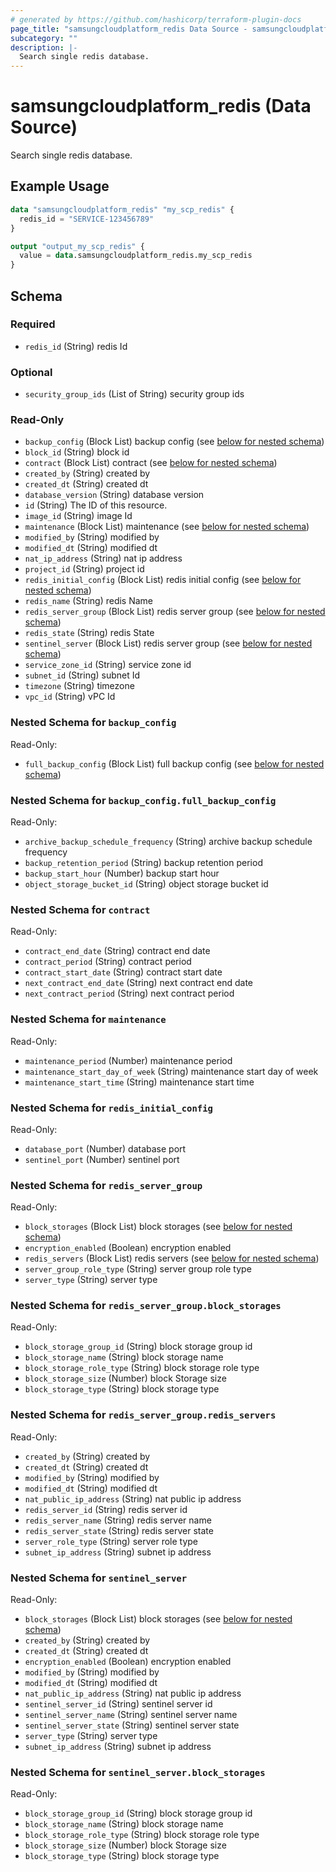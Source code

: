 ```yaml
---
# generated by https://github.com/hashicorp/terraform-plugin-docs
page_title: "samsungcloudplatform_redis Data Source - samsungcloudplatform"
subcategory: ""
description: |-
  Search single redis database.
---
```


# samsungcloudplatform_redis (Data Source)

Search single redis database.

## Example Usage

```terraform
data "samsungcloudplatform_redis" "my_scp_redis" {
  redis_id = "SERVICE-123456789"
}

output "output_my_scp_redis" {
  value = data.samsungcloudplatform_redis.my_scp_redis
}
```

<!-- schema generated by tfplugindocs -->
## Schema

### Required

- `redis_id` (String) redis  Id

### Optional

- `security_group_ids` (List of String) security group ids

### Read-Only

- `backup_config` (Block List) backup config (see [below for nested schema](#nestedblock--backup_config))
- `block_id` (String) block id
- `contract` (Block List) contract (see [below for nested schema](#nestedblock--contract))
- `created_by` (String) created by
- `created_dt` (String) created dt
- `database_version` (String) database version
- `id` (String) The ID of this resource.
- `image_id` (String) image Id
- `maintenance` (Block List) maintenance (see [below for nested schema](#nestedblock--maintenance))
- `modified_by` (String) modified by
- `modified_dt` (String) modified dt
- `nat_ip_address` (String) nat ip address
- `project_id` (String) project id
- `redis_initial_config` (Block List) redis initial config (see [below for nested schema](#nestedblock--redis_initial_config))
- `redis_name` (String) redis  Name
- `redis_server_group` (Block List) redis server group (see [below for nested schema](#nestedblock--redis_server_group))
- `redis_state` (String) redis  State
- `sentinel_server` (Block List) redis server group (see [below for nested schema](#nestedblock--sentinel_server))
- `service_zone_id` (String) service zone id
- `subnet_id` (String) subnet Id
- `timezone` (String) timezone
- `vpc_id` (String) vPC Id

<a id="nestedblock--backup_config"></a>
### Nested Schema for `backup_config`

Read-Only:

- `full_backup_config` (Block List) full backup config (see [below for nested schema](#nestedblock--backup_config--full_backup_config))

<a id="nestedblock--backup_config--full_backup_config"></a>
### Nested Schema for `backup_config.full_backup_config`

Read-Only:

- `archive_backup_schedule_frequency` (String) archive backup schedule frequency
- `backup_retention_period` (String) backup retention period
- `backup_start_hour` (Number) backup start hour
- `object_storage_bucket_id` (String) object storage bucket id



<a id="nestedblock--contract"></a>
### Nested Schema for `contract`

Read-Only:

- `contract_end_date` (String) contract end date
- `contract_period` (String) contract period
- `contract_start_date` (String) contract start date
- `next_contract_end_date` (String) next contract end date
- `next_contract_period` (String) next contract period


<a id="nestedblock--maintenance"></a>
### Nested Schema for `maintenance`

Read-Only:

- `maintenance_period` (Number) maintenance period
- `maintenance_start_day_of_week` (String) maintenance start day of week
- `maintenance_start_time` (String) maintenance start time


<a id="nestedblock--redis_initial_config"></a>
### Nested Schema for `redis_initial_config`

Read-Only:

- `database_port` (Number) database port
- `sentinel_port` (Number) sentinel port


<a id="nestedblock--redis_server_group"></a>
### Nested Schema for `redis_server_group`

Read-Only:

- `block_storages` (Block List) block storages (see [below for nested schema](#nestedblock--redis_server_group--block_storages))
- `encryption_enabled` (Boolean) encryption enabled
- `redis_servers` (Block List) redis servers (see [below for nested schema](#nestedblock--redis_server_group--redis_servers))
- `server_group_role_type` (String) server group role type
- `server_type` (String) server type

<a id="nestedblock--redis_server_group--block_storages"></a>
### Nested Schema for `redis_server_group.block_storages`

Read-Only:

- `block_storage_group_id` (String) block storage group id
- `block_storage_name` (String) block storage name
- `block_storage_role_type` (String) block storage role type
- `block_storage_size` (Number) block Storage size
- `block_storage_type` (String) block storage type


<a id="nestedblock--redis_server_group--redis_servers"></a>
### Nested Schema for `redis_server_group.redis_servers`

Read-Only:

- `created_by` (String) created by
- `created_dt` (String) created dt
- `modified_by` (String) modified by
- `modified_dt` (String) modified dt
- `nat_public_ip_address` (String) nat public ip address
- `redis_server_id` (String) redis server id
- `redis_server_name` (String) redis server name
- `redis_server_state` (String) redis server state
- `server_role_type` (String) server role type
- `subnet_ip_address` (String) subnet ip address



<a id="nestedblock--sentinel_server"></a>
### Nested Schema for `sentinel_server`

Read-Only:

- `block_storages` (Block List) block storages (see [below for nested schema](#nestedblock--sentinel_server--block_storages))
- `created_by` (String) created by
- `created_dt` (String) created dt
- `encryption_enabled` (Boolean) encryption enabled
- `modified_by` (String) modified by
- `modified_dt` (String) modified dt
- `nat_public_ip_address` (String) nat public ip address
- `sentinel_server_id` (String) sentinel server id
- `sentinel_server_name` (String) sentinel server name
- `sentinel_server_state` (String) sentinel server state
- `server_type` (String) server type
- `subnet_ip_address` (String) subnet ip address

<a id="nestedblock--sentinel_server--block_storages"></a>
### Nested Schema for `sentinel_server.block_storages`

Read-Only:

- `block_storage_group_id` (String) block storage group id
- `block_storage_name` (String) block storage name
- `block_storage_role_type` (String) block storage role type
- `block_storage_size` (Number) block Storage size
- `block_storage_type` (String) block storage type



